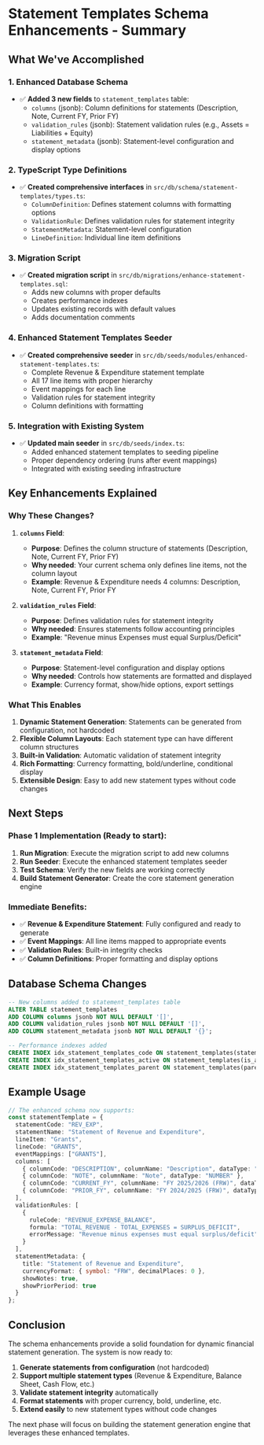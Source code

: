 # Statement Templates Schema Enhancements - Summary

## What We've Accomplished

### 1. **Enhanced Database Schema**
- ✅ **Added 3 new fields** to `statement_templates` table:
  - `columns` (jsonb): Column definitions for statements (Description, Note, Current FY, Prior FY)
  - `validation_rules` (jsonb): Statement validation rules (e.g., Assets = Liabilities + Equity)
  - `statement_metadata` (jsonb): Statement-level configuration and display options

### 2. **TypeScript Type Definitions**
- ✅ **Created comprehensive interfaces** in `src/db/schema/statement-templates/types.ts`:
  - `ColumnDefinition`: Defines statement columns with formatting options
  - `ValidationRule`: Defines validation rules for statement integrity
  - `StatementMetadata`: Statement-level configuration
  - `LineDefinition`: Individual line item definitions

### 3. **Migration Script**
- ✅ **Created migration script** in `src/db/migrations/enhance-statement-templates.sql`:
  - Adds new columns with proper defaults
  - Creates performance indexes
  - Updates existing records with default values
  - Adds documentation comments

### 4. **Enhanced Statement Templates Seeder**
- ✅ **Created comprehensive seeder** in `src/db/seeds/modules/enhanced-statement-templates.ts`:
  - Complete Revenue & Expenditure statement template
  - All 17 line items with proper hierarchy
  - Event mappings for each line
  - Validation rules for statement integrity
  - Column definitions with formatting

### 5. **Integration with Existing System**
- ✅ **Updated main seeder** in `src/db/seeds/index.ts`:
  - Added enhanced statement templates to seeding pipeline
  - Proper dependency ordering (runs after event mappings)
  - Integrated with existing seeding infrastructure

## Key Enhancements Explained

### **Why These Changes?**

1. **`columns` Field**: 
   - **Purpose**: Defines the column structure of statements (Description, Note, Current FY, Prior FY)
   - **Why needed**: Your current schema only defines line items, not the column layout
   - **Example**: Revenue & Expenditure needs 4 columns: Description, Note, Current FY, Prior FY

2. **`validation_rules` Field**:
   - **Purpose**: Defines validation rules for statement integrity
   - **Why needed**: Ensures statements follow accounting principles
   - **Example**: "Revenue minus Expenses must equal Surplus/Deficit"

3. **`statement_metadata` Field**:
   - **Purpose**: Statement-level configuration and display options
   - **Why needed**: Controls how statements are formatted and displayed
   - **Example**: Currency format, show/hide options, export settings

### **What This Enables**

1. **Dynamic Statement Generation**: Statements can be generated from configuration, not hardcoded
2. **Flexible Column Layouts**: Each statement type can have different column structures
3. **Built-in Validation**: Automatic validation of statement integrity
4. **Rich Formatting**: Currency formatting, bold/underline, conditional display
5. **Extensible Design**: Easy to add new statement types without code changes

## Next Steps

### **Phase 1 Implementation** (Ready to start):
1. **Run Migration**: Execute the migration script to add new columns
2. **Run Seeder**: Execute the enhanced statement templates seeder
3. **Test Schema**: Verify the new fields are working correctly
4. **Build Statement Generator**: Create the core statement generation engine

### **Immediate Benefits**:
- ✅ **Revenue & Expenditure Statement**: Fully configured and ready to generate
- ✅ **Event Mappings**: All line items mapped to appropriate events
- ✅ **Validation Rules**: Built-in integrity checks
- ✅ **Column Definitions**: Proper formatting and display options

## Database Schema Changes

```sql
-- New columns added to statement_templates table
ALTER TABLE statement_templates 
ADD COLUMN columns jsonb NOT NULL DEFAULT '[]',
ADD COLUMN validation_rules jsonb NOT NULL DEFAULT '[]',
ADD COLUMN statement_metadata jsonb NOT NULL DEFAULT '{}';

-- Performance indexes added
CREATE INDEX idx_statement_templates_code ON statement_templates(statement_code);
CREATE INDEX idx_statement_templates_active ON statement_templates(is_active);
CREATE INDEX idx_statement_templates_parent ON statement_templates(parent_line_id);
```

## Example Usage

```typescript
// The enhanced schema now supports:
const statementTemplate = {
  statementCode: "REV_EXP",
  statementName: "Statement of Revenue and Expenditure",
  lineItem: "Grants",
  lineCode: "GRANTS",
  eventMappings: ["GRANTS"],
  columns: [
    { columnCode: "DESCRIPTION", columnName: "Description", dataType: "TEXT" },
    { columnCode: "NOTE", columnName: "Note", dataType: "NUMBER" },
    { columnCode: "CURRENT_FY", columnName: "FY 2025/2026 (FRW)", dataType: "CURRENCY" },
    { columnCode: "PRIOR_FY", columnName: "FY 2024/2025 (FRW)", dataType: "CURRENCY" }
  ],
  validationRules: [
    {
      ruleCode: "REVENUE_EXPENSE_BALANCE",
      formula: "TOTAL_REVENUE - TOTAL_EXPENSES = SURPLUS_DEFICIT",
      errorMessage: "Revenue minus expenses must equal surplus/deficit"
    }
  ],
  statementMetadata: {
    title: "Statement of Revenue and Expenditure",
    currencyFormat: { symbol: "FRW", decimalPlaces: 0 },
    showNotes: true,
    showPriorPeriod: true
  }
};
```

## Conclusion

The schema enhancements provide a solid foundation for dynamic financial statement generation. The system is now ready to:

1. **Generate statements from configuration** (not hardcoded)
2. **Support multiple statement types** (Revenue & Expenditure, Balance Sheet, Cash Flow, etc.)
3. **Validate statement integrity** automatically
4. **Format statements** with proper currency, bold, underline, etc.
5. **Extend easily** to new statement types without code changes

The next phase will focus on building the statement generation engine that leverages these enhanced templates.
